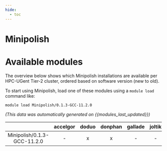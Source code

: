 ```yaml
---
hide:
  - toc
---
```


Minipolish
==========

# Available modules


The overview below shows which Minipolish installations are available per HPC-UGent Tier-2 cluster, ordered based on software version (new to old).

To start using Minipolish, load one of these modules using a `module load` command like:

```shell
module load Minipolish/0.1.3-GCC-11.2.0
```

*(This data was automatically generated on {{modules_last_updated}})*  

| |accelgor|doduo|donphan|gallade|joltik|shinx|
| :---: | :---: | :---: | :---: | :---: | :---: | :---: |
|Minipolish/0.1.3-GCC-11.2.0|-|x|x|-|-|-|
